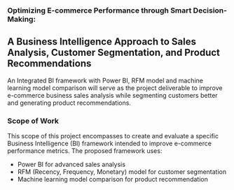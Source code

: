 ### Optimizing E-commerce Performance through Smart Decision-Making: 
## A Business Intelligence Approach to Sales Analysis, Customer Segmentation, and Product Recommendations 
An Integrated BI framework with Power BI, RFM model and machine learning model comparison will serve as the project deliverable to improve e-commerce business sales analysis while segmenting customers better and generating product recommendations.
### Scope of Work
This scope of this project encompasses to create and evaluate a specific Business Intelligence (BI) framework intended to improve e-commerce performance metrics. The proposed framework uses:
- Power BI for advanced sales analysis 
- RFM (Recency, Frequency, Monetary) model for customer segmentation 
- Machine learning model comparison for product recommendation 

